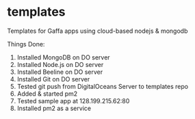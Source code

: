templates
=========

Templates for Gaffa apps using cloud-based nodejs &amp; mongodb

Things Done:

1. Installed MongoDB on DO server
2. Installed Node.js on DO server
3. Installed Beeline on DO server
4. Installed Git on DO server
5. Tested git push from DigitalOceans Server to templates repo
6. Added & started pm2
7. Tested sample app at 128.199.215.62:80
8. Installed pm2 as a service


